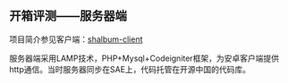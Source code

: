 ## 开箱评测——服务器端

项目简介参见客户端：[shalbum-client](https://github.com/wanglizhi/shalbum-client)

服务器端采用LAMP技术，PHP+Mysql+Codeigniter框架，为安卓客户端提供http通信。当时服务器同步在SAE上，代码托管在开源中国的代码库。

